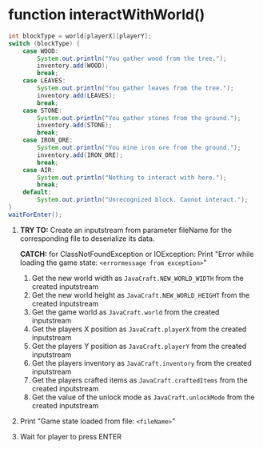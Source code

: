 # function interactWithWorld()

```java
int blockType = world[playerX][playerY];
switch (blockType) {
    case WOOD:
        System.out.println("You gather wood from the tree.");
        inventory.add(WOOD);
        break;
    case LEAVES:
        System.out.println("You gather leaves from the tree.");
        inventory.add(LEAVES);
        break;
    case STONE:
        System.out.println("You gather stones from the ground.");
        inventory.add(STONE);
        break;
    case IRON_ORE:
        System.out.println("You mine iron ore from the ground.");
        inventory.add(IRON_ORE);
        break;
    case AIR:
        System.out.println("Nothing to interact with here.");
        break;
    default:
        System.out.println("Unrecognized block. Cannot interact.");
}
waitForEnter();
```

1. **TRY TO:** Create an inputstream from parameter fileName for the corresponding file to deserialize its data.

   **CATCH:** for ClassNotFoundException or IOException: Print "Error while loading the game state: `<errormessage from exception>`"
   1. Get the new world width as `JavaCraft.NEW_WORLD_WIDTH` from the created inputstream
   2. Get the new world height as `JavaCraft.NEW_WORLD_HEIGHT` from the created inputstream
   3. Get the game world as `JavaCraft.world` from the created inputstream
   4. Get the players X position as `JavaCraft.playerX` from the created inputstream
   5. Get the players Y position as `JavaCraft.playerY` from the created inputstream
   6. Get the players inventory as `JavaCraft.inventory` from the created inputstream
   7. Get the players crafted items as `JavaCraft.craftedItems` from the created inputstream
   8. Get the value of the unlock mode as `JavaCraft.unlockMode` from the created inputstream
2.  Print "Game state loaded from file: `<fileName>`"
3.  Wait for player to press ENTER
